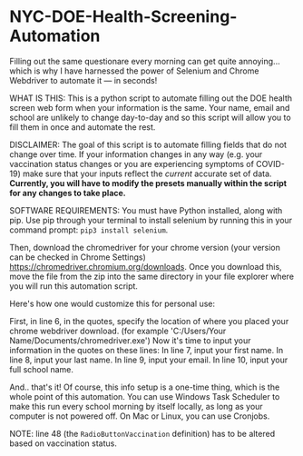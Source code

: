 # NYC-DOE-Health-Screening-Automation
Filling out the same questionare every morning can get quite annoying... which is why I have harnessed the power of Selenium and Chrome Webdriver to automate it — in seconds!

WHAT IS THIS: This is a python script to automate filling out the DOE health screen web form when your information is the same. Your name, email and school are unlikely to change day-to-day and so this script will allow you to fill them in once and automate the rest. 

DISCLAIMER: The goal of this script is to automate filling fields that do not change over time. If your information changes in any way (e.g. your vaccination status changes or you are experiencing symptoms of COVID-19) make sure that your inputs reflect the _current_ accurate set of data. **Currently, you will have to modify the presets manually within the script for any changes to take place.**

SOFTWARE REQUIREMENTS: You must have Python installed, along with pip. Use pip through your terminal to install selenium by running this in your command prompt: `pip3 install selenium`.

Then, download the chromedriver for your chrome version (your version can be checked in Chrome Settings) https://chromedriver.chromium.org/downloads. Once you download this, move the file from the zip into the same directory in your file explorer where you will run this automation script.

Here's how one would customize this for personal use:

First, in line 6, in the quotes, specify the location of where you placed your chrome webdriver download. (for example 'C:/Users/Your Name/Documents/chromedriver.exe')
Now it's time to input your information in the quotes on these lines:
In line 7, input your first name.
In line 8, input your last name.
In line 9, input your email.
In line 10, input your full school name.

And.. that's it!
Of course, this info setup is a one-time thing, which is the whole point of this automation.
You can use Windows Task Scheduler to make this run every school morning by itself locally, as long as your computer is not powered off. On Mac or Linux, you can use Cronjobs.

NOTE: line 48 (the `RadioButtonVaccination` definition) has to be altered based on vaccination status.
